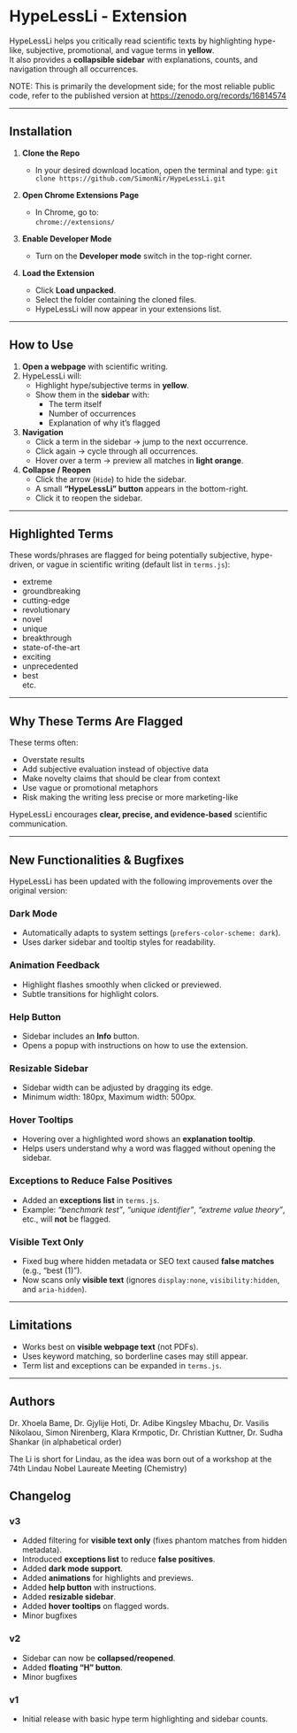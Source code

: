 # HypeLessLi - Extension

HypeLessLi helps you critically read scientific texts by highlighting hype-like, subjective, promotional, and vague terms in **yellow**.  
It also provides a **collapsible sidebar** with explanations, counts, and navigation through all occurrences.

NOTE: This is primarily the development side; for the most reliable public code, refer to the published version at https://zenodo.org/records/16814574 

---

## Installation 

1. **Clone the Repo**
   - In your desired download location, open the terminal and type:
     `git clone https://github.com/SimonNir/HypeLessLi.git`

3. **Open Chrome Extensions Page**
   - In Chrome, go to:  
     `chrome://extensions/`

4. **Enable Developer Mode**
   - Turn on the **Developer mode** switch in the top-right corner.

5. **Load the Extension**
   - Click **Load unpacked**.
   - Select the folder containing the cloned files.
   - HypeLessLi will now appear in your extensions list.

---

## How to Use

1. **Open a webpage** with scientific writing.
2. HypeLessLi will:
   - Highlight hype/subjective terms in **yellow**.
   - Show them in the **sidebar** with:
     - The term itself
     - Number of occurrences
     - Explanation of why it’s flagged
3. **Navigation**
   - Click a term in the sidebar → jump to the next occurrence.
   - Click again → cycle through all occurrences.
   - Hover over a term → preview all matches in **light orange**.
4. **Collapse / Reopen**
   - Click the arrow (`Hide`) to hide the sidebar.
   - A small **“HypeLessLi” button** appears in the bottom-right.
   - Click it to reopen the sidebar.

---

## Highlighted Terms

These words/phrases are flagged for being potentially subjective, hype-driven, or vague in scientific writing (default list in `terms.js`):

- extreme  
- groundbreaking  
- cutting-edge  
- revolutionary  
- novel  
- unique  
- breakthrough  
- state-of-the-art  
- exciting  
- unprecedented  
- best  
etc.

---

## Why These Terms Are Flagged

These terms often:
- Overstate results
- Add subjective evaluation instead of objective data
- Make novelty claims that should be clear from context
- Use vague or promotional metaphors
- Risk making the writing less precise or more marketing-like

HypeLessLi encourages **clear, precise, and evidence-based** scientific communication.

---

## New Functionalities & Bugfixes

HypeLessLi has been updated with the following improvements over the original version:

### Dark Mode
- Automatically adapts to system settings (`prefers-color-scheme: dark`).
- Uses darker sidebar and tooltip styles for readability.

### Animation Feedback
- Highlight flashes smoothly when clicked or previewed.
- Subtle transitions for highlight colors.

### Help Button
- Sidebar includes an **Info** button.
- Opens a popup with instructions on how to use the extension.

### Resizable Sidebar
- Sidebar width can be adjusted by dragging its edge.
- Minimum width: 180px, Maximum width: 500px.

### Hover Tooltips
- Hovering over a highlighted word shows an **explanation tooltip**.
- Helps users understand why a word was flagged without opening the sidebar.

### Exceptions to Reduce False Positives
- Added an **exceptions list** in `terms.js`.
- Example: *“benchmark test”*, *“unique identifier”*, *“extreme value theory”*, etc., will **not** be flagged.

### Visible Text Only
- Fixed bug where hidden metadata or SEO text caused **false matches** (e.g., “best (1)”).
- Now scans only **visible text** (ignores `display:none`, `visibility:hidden`, and `aria-hidden`).

---

## Limitations

- Works best on **visible webpage text** (not PDFs).
- Uses keyword matching, so borderline cases may still appear.
- Term list and exceptions can be expanded in `terms.js`.

---

## Authors
Dr. Xhoela Bame, Dr. Gjylije Hoti, Dr. Adibe Kingsley Mbachu, Dr. Vasilis Nikolaou, Simon Nirenberg, Klara Krmpotic, Dr. Christian Kuttner, Dr. Sudha Shankar (in alphabetical order)

The Li is short for Lindau, as the idea was born out of a workshop at the 74th Lindau Nobel Laureate Meeting (Chemistry)

## Changelog

### v3
- Added filtering for **visible text only** (fixes phantom matches from hidden metadata).
- Introduced **exceptions list** to reduce **false positives**.
- Added **dark mode support**.
- Added **animations** for highlights and previews.
- Added **help button** with instructions.
- Added **resizable sidebar**.
- Added **hover tooltips** on flagged words.
- Minor bugfixes

### v2
- Sidebar can now be **collapsed/reopened**.
- Added **floating “H” button**.
- Minor bugfixes

### v1
- Initial release with basic hype term highlighting and sidebar counts.

